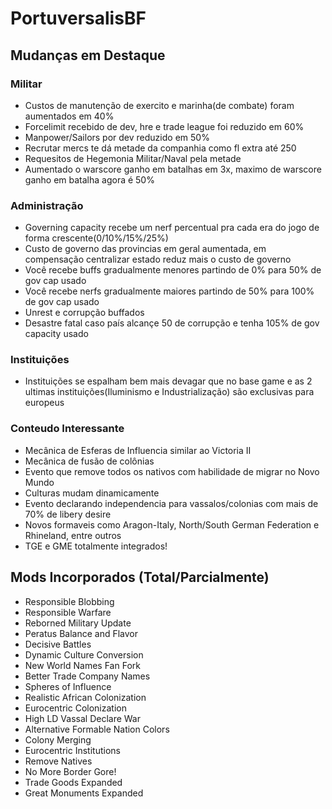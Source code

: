 # PortuversalisBF

## Mudanças em Destaque
### Militar
- Custos de manutenção de exercito e marinha(de combate) foram aumentados em 40%
- Forcelimit recebido de dev, hre e trade league foi reduzido em 60%
- Manpower/Sailors por dev reduzido em 50%
- Recrutar mercs te dá metade da companhia como fl extra até 250
- Requesitos de Hegemonia Militar/Naval pela metade
- Aumentado o warscore ganho em batalhas em 3x, maximo de warscore ganho em batalha agora é 50%
### Administração
- Governing capacity recebe um nerf percentual pra cada era do jogo de forma crescente(0/10%/15%/25%)
- Custo de governo das provincias em geral aumentada, em compensação centralizar estado reduz mais o custo de governo
- Você recebe buffs gradualmente menores partindo de 0% para 50% de gov cap usado
- Você recebe nerfs gradualmente maiores partindo de 50% para 100% de gov cap usado
- Unrest e corrupção buffados
- Desastre fatal caso país alcançe 50 de corrupção e tenha 105% de gov capacity usado
### Instituições
- Instituições se espalham bem mais devagar que no base game e as 2 ultimas instituições(Iluminismo e Industrialização) são exclusivas para europeus
### Conteudo Interessante
- Mecânica de Esferas de Influencia similar ao Victoria II
- Mecânica de fusão de colônias
- Evento que remove todos os nativos com habilidade de migrar no Novo Mundo
- Culturas mudam dinamicamente
- Evento declarando independencia para vassalos/colonias com mais de 70% de libery desire
- Novos formaveis como Aragon-Italy, North/South German Federation e Rhineland, entre outros
- TGE e GME totalmente integrados!

## Mods Incorporados (Total/Parcialmente)
- Responsible Blobbing
- Responsible Warfare
- Reborned Military Update
- Peratus Balance and Flavor
- Decisive Battles
- Dynamic Culture Conversion
- New World Names Fan Fork
- Better Trade Company Names
- Spheres of Influence
- Realistic African Colonization
- Eurocentric Colonization
- High LD Vassal Declare War
- Alternative Formable Nation Colors
- Colony Merging
- Eurocentric Institutions
- Remove Natives
- No More Border Gore!
- Trade Goods Expanded
- Great Monuments Expanded